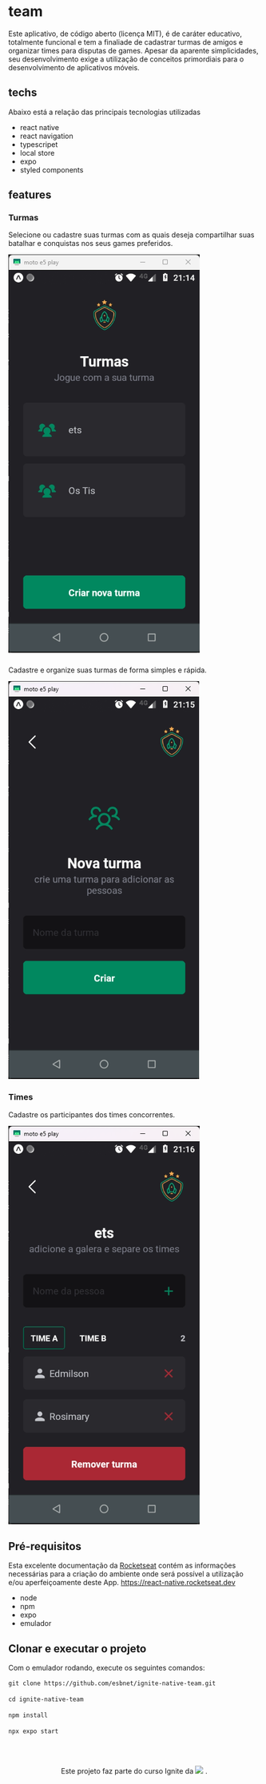 # team
Este aplicativo, de código aberto (licença MIT), é de caráter educativo, totalmente funcional e tem a finaliade de cadastrar turmas de amigos e organizar times para disputas de games. Apesar da aparente simplicidades, seu desenvolvimento exige a utilização de conceitos primordiais para o desenvolvimento de aplicativos móveis. 


## techs
Abaixo está a relação das principais tecnologias utilizadas

- react native
- react navigation
- typescripet
- local store
- expo
- styled components

## features

### Turmas
Selecione ou cadastre suas turmas com as quais deseja compartilhar suas batalhar e conquistas nos seus games preferidos.


![](./assets/tela-turmas.png)


### 
Cadastre e organize suas turmas de forma simples e rápida.

![](./assets/tela-new-group.png)

### Times
Cadastre os participantes dos times concorrentes.

![](./assets/tela-player.png)

## Pré-requisitos

Esta excelente documentação da [Rocketseat](https://www.rocketseat.com.br/) contém as informações necessárias para a criação do ambiente onde será possível a utilização e/ou aperfeiçoamente deste App. <https://react-native.rocketseat.dev>

- node
- npm
- expo
- emulador

## Clonar e executar o projeto

Com o emulador rodando, execute os seguintes comandos:

```
git clone https://github.com/esbnet/ignite-native-team.git

cd ignite-native-team

npm install

npx expo start

```
<br>
<br>

<center> 

Este projeto faz parte do curso Ignite da 
![](https://camo.githubusercontent.com/dedc74846082e67be3467eb7230f5762de75de0c37cb382d3799856e0c8824f7/68747470733a2f2f696d672e736869656c64732e696f2f7374617469632f76313f6c6162656c3d526f636b657473656174266d6573736167653d456475636174696f6e26636f6c6f723d383235376535266c6162656c436f6c6f723d323032303234)
.
</center>
